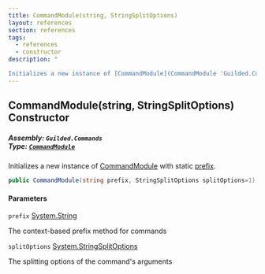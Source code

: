 ```yaml
---
title: CommandModule(string, StringSplitOptions)
layout: references
section: references
tags:
  - references
  - constructor
description: "

Initializes a new instance of [CommandModule](CommandModule 'Guilded.Commands.CommandModule') with static [prefix](CommandModule.CommandModule(string,StringSplitOptions)#Guilded.Commands.CommandModule.CommandModule(string,StringSplitOptions).prefix 'Guilded.Commands.CommandModule.CommandModule(string, StringSplitOptions).prefix')."
---
```


## CommandModule(string, StringSplitOptions) Constructor
##### **Assembly:** `Guilded.Commands`<br/>**Type:** [`CommandModule`](CommandModule 'Guilded.Commands.CommandModule')

Initializes a new instance of [CommandModule](CommandModule 'Guilded.Commands.CommandModule') with static [prefix](CommandModule.CommandModule(string,StringSplitOptions)#Guilded.Commands.CommandModule.CommandModule(string,StringSplitOptions).prefix 'Guilded.Commands.CommandModule.CommandModule(string, StringSplitOptions).prefix').

```csharp
public CommandModule(string prefix, StringSplitOptions splitOptions=1);
```
#### Parameters

<a name='Guilded.Commands.CommandModule.CommandModule(string,StringSplitOptions).prefix'></a>

`prefix` [System.String](https://docs.microsoft.com/en-us/dotnet/api/System.String 'System.String')

The context-based prefix method for commands

<a name='Guilded.Commands.CommandModule.CommandModule(string,StringSplitOptions).splitOptions'></a>

`splitOptions` [System.StringSplitOptions](https://docs.microsoft.com/en-us/dotnet/api/System.StringSplitOptions 'System.StringSplitOptions')

The splitting options of the command's arguments